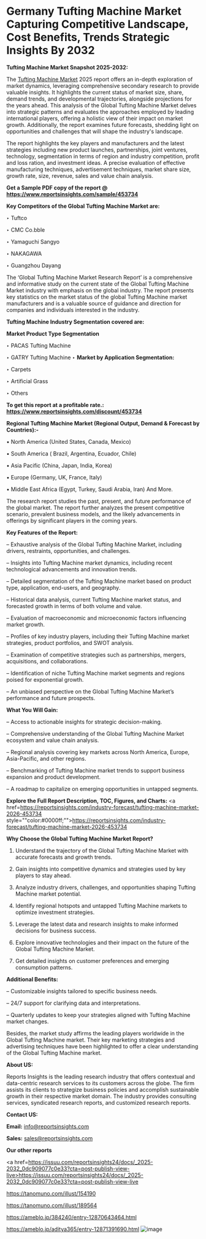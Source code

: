 # Germany Tufting Machine Market Capturing Competitive Landscape, Cost Benefits, Trends Strategic Insights By 2032

<strong>Tufting Machine Market Snapshot 2025-2032:</strong>

The <a href=https://www.reportsinsights.com/sample/453734>Tufting Machine Market</a> 2025 report offers an in-depth exploration of market dynamics, leveraging comprehensive secondary research to provide valuable insights. It highlights the current status of market size, share, demand trends, and developmental trajectories, alongside projections for the years ahead. This analysis of the Global Tufting Machine Market delves into strategic patterns and evaluates the approaches employed by leading international players, offering a holistic view of their impact on market growth. Additionally, the report examines future forecasts, shedding light on opportunities and challenges that will shape the industry's landscape.

The report highlights the key players and manufacturers and the latest strategies including new product launches, partnerships, joint ventures, technology, segmentation in terms of region and industry competition, profit and loss ration, and investment ideas. A precise evaluation of effective manufacturing techniques, advertisement techniques, market share size, growth rate, size, revenue, sales and value chain analysis.

<strong>Get a Sample PDF copy of the report @ <a href=https://www.reportsinsights.com/sample/453734 style=color:#0000ff;>https://www.reportsinsights.com/sample/453734</a></strong>

<strong>Key Competitors of the Global Tufting Machine Market are:</strong>

‣ Tuftco

‣ CMC
 Co.bble

‣ Yamaguchi Sangyo

‣ NAKAGAWA

‣ Guangzhou Dayang

The ‘Global Tufting Machine Market Research Report’ is a comprehensive and informative study on the current state of the Global Tufting Machine Market industry with emphasis on the global industry. The report presents key statistics on the market status of the global Tufting Machine market manufacturers and is a valuable source of guidance and direction for companies and individuals interested in the industry.

<strong>Tufting Machine Industry Segmentation covered are:</strong>

<strong>Market Product Type Segmentation</strong>

‣ PACAS Tufting Machine

‣ GATRY Tufting Machine
‣ 
<strong>Market by Application Segmentation:</strong>

‣ Carpets

‣ Artificial Grass

‣ Others

<strong>To get this report at a profitable rate.: <a href=https://www.reportsinsights.com/discount/453734 style=color:#0000ff;>https://www.reportsinsights.com/discount/453734</a></strong>

<strong>Regional Tufting Machine Market (Regional Output, Demand &amp; Forecast by Countries):-</strong>

• North America (United States, Canada, Mexico)

• South America ( Brazil, Argentina, Ecuador, Chile)

• Asia Pacific (China, Japan, India, Korea)

• Europe (Germany, UK, France, Italy)

• Middle East Africa (Egypt, Turkey, Saudi Arabia, Iran) And More.

The research report studies the past, present, and future performance of the global market. The report further analyzes the present competitive scenario, prevalent business models, and the likely advancements in offerings by significant players in the coming years.

<strong>Key Features of the Report:</strong>

– Exhaustive analysis of the Global Tufting Machine Market, including drivers, restraints, opportunities, and challenges.

– Insights into Tufting Machine market dynamics, including recent technological advancements and innovation trends.

– Detailed segmentation of the Tufting Machine market based on product type, application, end-users, and geography.

– Historical data analysis, current Tufting Machine market status, and forecasted growth in terms of both volume and value.

– Evaluation of macroeconomic and microeconomic factors influencing market growth.

– Profiles of key industry players, including their Tufting Machine market strategies, product portfolios, and SWOT analysis.

– Examination of competitive strategies such as partnerships, mergers, acquisitions, and collaborations.

– Identification of niche Tufting Machine market segments and regions poised for exponential growth.

– An unbiased perspective on the Global Tufting Machine Market’s performance and future prospects.

<strong>What You Will Gain:</strong>

– Access to actionable insights for strategic decision-making.

– Comprehensive understanding of the Global Tufting Machine Market ecosystem and value chain analysis.

– Regional analysis covering key markets across North America, Europe, Asia-Pacific, and other regions.

– Benchmarking of Tufting Machine market trends to support business expansion and product development.

– A roadmap to capitalize on emerging opportunities in untapped segments.

<strong>Explore the Full Report Description, TOC, Figures, and Charts:</strong>
<a href=https://reportsinsights.com/industry-forecast/tufting-machine-market-2026-453734 style=""color:#0000ff;"">https://reportsinsights.com/industry-forecast/tufting-machine-market-2026-453734</a>

<strong>Why Choose the Global Tufting Machine Market Report?</strong>

1. Understand the trajectory of the Global Tufting Machine Market with accurate forecasts and growth trends.

2. Gain insights into competitive dynamics and strategies used by key players to stay ahead.

3. Analyze industry drivers, challenges, and opportunities shaping Tufting Machine market potential.

4. Identify regional hotspots and untapped Tufting Machine markets to optimize investment strategies.

5. Leverage the latest data and research insights to make informed decisions for business success.

6. Explore innovative technologies and their impact on the future of the Global Tufting Machine Market.

7. Get detailed insights on customer preferences and emerging consumption patterns.

<strong>Additional Benefits:</strong>

– Customizable insights tailored to specific business needs.

– 24/7 support for clarifying data and interpretations.

– Quarterly updates to keep your strategies aligned with Tufting Machine market changes.

Besides, the market study affirms the leading players worldwide in the Global Tufting Machine market. Their key marketing strategies and advertising techniques have been highlighted to offer a clear understanding of the Global Tufting Machine market.

<strong><strong>About US</strong>:</strong>

Reports Insights is the leading research industry that offers contextual and data-centric research services to its customers across the globe. The firm assists its clients to strategize business policies and accomplish sustainable growth in their respective market domain. The industry provides consulting services, syndicated research reports, and customized research reports.

<strong>Contact US:</strong>

<p class=><b>Email:</b> <a href=mailto:info@reportsinsights.com>info@reportsinsights.com</a></p>
<p class=><b>Sales:</b> <a href=mailto:sales@reportsinsights.com>sales@reportsinsights.com</a></p>

<strong>Our other reports</strong>

<a href=https://issuu.com/reportsinsights24/docs/_2025-2032_0dc909077c0e33?cta=post-publish-view-live>https://issuu.com/reportsinsights24/docs/_2025-2032_0dc909077c0e33?cta=post-publish-view-live</a>

<a href=https://tanomuno.com/illust/154190>https://tanomuno.com/illust/154190</a>

<a href=https://tanomuno.com/illust/189564>https://tanomuno.com/illust/189564</a>

<a href=https://ameblo.jp/384240/entry-12870643464.html>https://ameblo.jp/384240/entry-12870643464.html</a>

<a href=https://ameblo.jp/aditya365/entry-12871391690.html>https://ameblo.jp/aditya365/entry-12871391690.html</a>
![image](https://github.com/user-attachments/assets/c861a549-43e0-4634-9501-9b56d6ba5c08)
